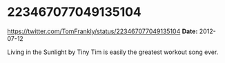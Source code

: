 # 223467077049135104
https://twitter.com/TomFrankly/status/223467077049135104
**Date:** 2012-07-12

Living in the Sunlight by Tiny Tim is easily the greatest workout song ever.
